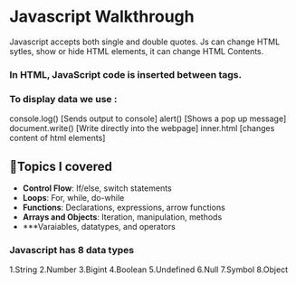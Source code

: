 # Javascript Walkthrough

Javascript accepts both single and double quotes. Js can change HTML sytles, show or hide HTML elements, 
it can change HTML Contents.
### In HTML, JavaScript code is inserted between <script> and </script> tags.
 ### To display data we use :
 console.log()    [Sends output to console]
 alert()          [Shows a pop up message]
 document.write() [Write directly into the webpage]
inner.html        [changes content of html elements]

## 🧠Topics I covered
- **Control Flow**: If/else, switch statements
- **Loops**: For, while, do-while
- **Functions**: Declarations, expressions, arrow functions
- **Arrays and Objects**: Iteration, manipulation, methods
- ***Varaiables, datatypes, and operators
### Javascript has 8 data types 
1.String
2.Number
3.Bigint
4.Boolean
5.Undefined
6.Null
7.Symbol
8.Object


